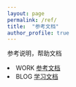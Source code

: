 ```yaml
---
layout: page
permalink: /ref/
title:  "参考文档"
author_profile: true
---
```

 参考说明，帮助文档

<li> WORK  <a href="/ref/work/sqlite/">参考文档</a></li>

<li> BLOG  <a href="/ref/blog/markdown-use/">学习文档</a></li>
